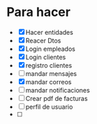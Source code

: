 # Para hacer 
- [x] Hacer entidades 
- [x] Reacer Dtos
- [x] Login empleados 
- [x] Login clientes
- [x] registro clientes
- [ ] mandar mensajes
- [x] mandar correos
- [ ] mandar notificaciones
- [ ] Crear pdf de facturas
- [ ] perfil de usuario
- [ ]